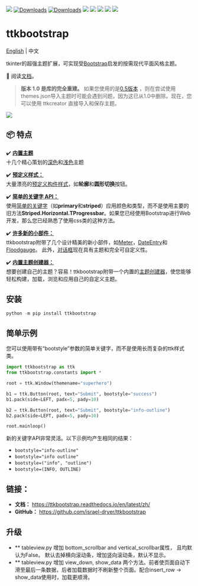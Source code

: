 ![](https://img.shields.io/github/release/israel-dryer/ttkbootstrap.svg)
[![Downloads](https://pepy.tech/badge/ttkbootstrap)](https://pepy.tech/project/ttkbootstrap)
[![Downloads](https://pepy.tech/badge/ttkbootstrap/month)](https://pepy.tech/project/ttkbootstrap)
![](https://img.shields.io/github/issues/israel-dryer/ttkbootstrap.svg)
![](https://img.shields.io/github/issues-closed/israel-dryer/ttkbootstrap.svg)
![](https://img.shields.io/github/license/israel-dryer/ttkbootstrap.svg)
![](https://img.shields.io/github/stars/israel-dryer/ttkbootstrap.svg)
![](https://img.shields.io/github/forks/israel-dryer/ttkbootstrap.svg)

# ttkbootstrap
[English](README.md) | 中文

tkinter的超强主题扩展，可实现受[Bootstrap](https://getbootstrap.com/)启发的按需现代平面风格主题。 

👀 阅读[文档](https://ttkbootstrap.readthedocs.io/en/latest/zh/)。


> **版本 1.0 是库的完全重建。** 如果您使用的是[0.5版本](https://github.com/israel-dryer/ttkbootstrap/tree/version-0.5)
   ，则在尝试使用themes.json导入主题时可能会遇到问题，因为这已从1.0中删除。现在，您可以使用 ttkcreator 直接导入和保存主题。

![](https://raw.githubusercontent.com/israel-dryer/ttkbootstrap/master/docs/assets/themes/themes.gif)

## 📦 特点

✔️ [**内置主题**](https://ttkbootstrap.readthedocs.io/en/latest/zh/themes/index.md)   
十几个精心策划的[深色](https://ttkbootstrap.readthedocs.io/en/latest/zh/themes/dark.md)和[浅色](https://ttkbootstrap.readthedocs.io/en/latest/zh/themes/light.md)主题

✔️ [**预定义样式：**](https://ttkbootstrap.readthedocs.io/en/latest/zh/styleguide/index.md)  
大量漂亮的[预定义构件样式](https://ttkbootstrap.readthedocs.io/en/latest/zh/styleguide/index.md)，如**轮廓**和**圆形切换**按钮。

✔️ [**简单的关键字 API：**](https://ttkbootstrap.readthedocs.io/en/latest/zh/gettingstarted/tutorial/#use-themed-widgets)  
使用[简单的关键字](https://ttkbootstrap.readthedocs.io/en/latest/zh/gettingstarted/tutorial/#use-themed-widgets)（如**primary**和**striped**）应用颜色和类型，而不是使用主要的旧方法**Striped.Horizontal.TProgressbar**。如果您已经使用Bootstrap进行Web开发，那么您已经熟悉了使用css类的这种方法。

✔️ [**许多新的小部件：**](https://ttkbootstrap.readthedocs.io/en/latest/zh/api/widgets/dateentry)  
ttkbootstrap附带了几个设计精美的新小部件，如[Meter](https://ttkbootstrap.readthedocs.io/en/latest/zh/api/widgets/meter)，[DateEntry](https://ttkbootstrap.readthedocs.io/en/latest/zh/api/widgets/dateentry)和[Floodgauge](https://ttkbootstrap.readthedocs.io/en/latest/zh/api/widgets/floodgauge)。 此外，[对话框](https://ttkbootstrap.readthedocs.io/en/latest/zh/api/dialogs/dialog)现在具有主题和完全可自定义性。

✔️ [**内置主题创建器：**](https://ttkbootstrap.readthedocs.io/en/latest/zh/themes/themecreator.md)  
想要创建自己的主题？容易！ttkbootstrap附带一个内置的[主题创建器](https://ttkbootstrap.readthedocs.io/en/latest/zh/themes/themecreator.md)，使您能够轻松构建，加载，浏览和应用自己的自定义主题。

## 安装

```python
python -m pip install ttkbootstrap
```

## 简单示例
您可以使用带有“bootstyle”参数的简单关键字，而不是使用长而复杂的ttk样式类。

```python
import ttkbootstrap as ttk
from ttkbootstrap.constants import *

root = ttk.Window(themename="superhero")

b1 = ttk.Button(root, text="Submit", bootstyle="success")
b1.pack(side=LEFT, padx=5, pady=10)

b2 = ttk.Button(root, text="Submit", bootstyle="info-outline")
b2.pack(side=LEFT, padx=5, pady=10)

root.mainloop()
```

新的关键字API非常灵活。以下示例均产生相同的结果：
- `bootstyle="info-outline"`
- `bootstyle="info outline"`
- `bootstyle=("info", "outline")`
- `bootstyle=(INFO, OUTLINE)`

## 链接：
- **文档：** https://ttkbootstrap.readthedocs.io/en/latest/zh/  
- **GitHub：** https://github.com/israel-dryer/ttkbootstrap

## 升级
- ** tableview.py 增加 bottom_scrollbar and vertical_scrollbar属性， 且均默认为False。 默认去掉横向滚动条，增加竖向滚动条，默认不显示。
- ** tableview.py 增加 view_down, show_data 两个方法。前者使页面自动下滑至最后一条数据，后者加载数据时不刷新整个页面。配合insert_row -> show_data使用时，加载更顺滑。


